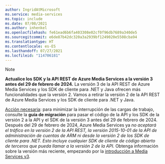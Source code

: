 ```yaml
---
author: IngridAtMicrosoft
ms.service: media-services
ms.topic: include
ms.date: 07/08/2021
ms.author: inhenkel
ms.openlocfilehash: fe61ead6b6fa403308e02cf0f96db7689a340de5
ms.sourcegitcommit: e6de87b42dc320a3a2939bf1249020e5508cba94
ms.translationtype: HT
ms.contentlocale: es-ES
ms.lasthandoff: 07/27/2021
ms.locfileid: "114706181"
---
```

> [!NOTE]
> **Actualice los SDK y la API REST de Azure Media Services a la versión 3 antes del 29 de febrero de 2024.** La versión 3 de la API REST de Azure Media Services y los SDK de cliente para .NET y Java ofrecen más funcionalidades que la versión 2. Vamos a retirar la versión 2 de la API REST de Azure Media Services y los SDK de cliente para .NET y Java. 
>
> [Acción necesaria](../migrate-v-2-v-3-migration-introduction.md): para minimizar la interrupción de las cargas de trabajo, consulte la **guía de migración** para pasar el código de la API y los SDK de la versión 2 a la API y el SDK de la versión 3 antes del 29 de febrero de 2024. Después del 29 de febrero de 2024, Azure Media Services ya *no aceptará el tráfico en la versión 2 de la API REST, la versión 2015-10-01 de la API de administración de cuentas de ARM ni desde la versión 2 de los SDK de cliente para .NET. Esto incluye cualquier SDK de cliente de código abierto de terceros que pueda llamar a la versión 2 de la API.* Obtenga información sobre la versión más reciente, empezando por la [introducción a Media Services v3](../media-services-overview.md).
